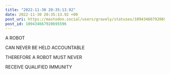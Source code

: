 ```yaml
---
title: "2022-11-30 20:35:13.92"
date: 2022-11-30 20:35:13.92 +00
post_uri: https://mastodon.social/users/gravely/statuses/109434667920695596
post_id: 109434667920695596
---
```

A ROBOT

CAN NEVER BE HELD ACCOUNTABLE

THEREFORE A ROBOT MUST NEVER

RECEIVE QUALIFIED IMMUNITY



